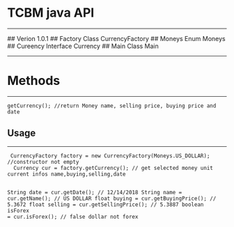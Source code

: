 # TCBM java API

<hr>
## Verion 1.0.1
## Factory Class CurrencyFactory
## Moneys Enum Moneys
## Cureency Interface Currency
## Main Class Main

<hr>

# Methods
<hr>
<code>getCurrency(); //return Money name, selling price, buying price and date</code>

## Usage
<hr>
<code> CurrencyFactory factory = new CurrencyFactory(Moneys.US_DOLLAR); //constructor not empty 
  Currency cur = factory.getCurrency(); // get selected money unit current infos name,buying,selling,date 
  
  String date = cur.getDate(); // 12/14/2018
  String name = cur.getName(); // US DOLLAR
  float buying = cur.getBuyingPrice(); // 5.3672
  float selling = cur.getSellingPrice(); // 5.3887
  boolean isForex = cur.isForex(); // false dollar not forex</code>
  
  
            
